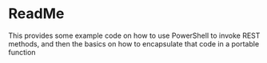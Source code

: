 # ReadMe

This provides some example code on how to use PowerShell to invoke REST methods, and then the basics on how to encapsulate that code in a portable function
